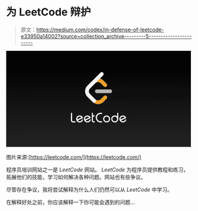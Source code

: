 # 为 LeetCode 辩护

> 原文：<https://medium.com/codex/in-defense-of-leetcode-e33950a14002?source=collection_archive---------5----------------------->

![](img/b0dd516fa34ee363ab31182bc393b3e0.png)

图片来源:[https://leetcode.com/](https://leetcode.com/)

程序员培训网站之一是 *LeetCode* 网站。 *LeetCode* 为程序员提供教程和练习，拓展他们的技能，学习如何解决各种问题。网站也有些争议。

尽管存在争议，我将尝试解释为什么人们仍然可以从 *LeetCode* 中学习。

在解释好处之前，你应该解释一下你可能会遇到的问题…